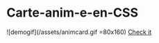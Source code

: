 # Carte-anim-e-en-CSS


![demogif](/assets/animcard.gif =80x160)
[Check it](https://szobonyatomi.github.io/Carte-anim-e-en-CSS/)

